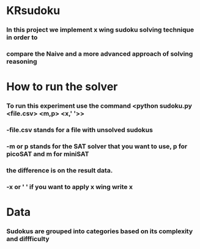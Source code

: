# KRsudoku

### In this project we implement x wing sudoku solving technique in order to 
### compare the Naive and a more advanced approach of solving reasoning

# How to run the solver

### To run this experiment use the command <python sudoku.py <file.csv> <m,p> <x,' '>>
### -file.csv stands for a file with unsolved sudokus
### -m or p stands for the SAT solver that you want to use, p for picoSAT and m for miniSAT
### the difference is on the result data.
### -x or ' ' if you want to apply x wing write x

# Data
### Sudokus are grouped into categories based on its complexity and diffficulty

